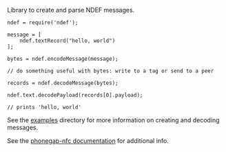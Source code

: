 Library to create and parse NDEF messages.

    ndef = require('ndef');
    
    message = [
        ndef.textRecord("hello, world")
    ];

    bytes = ndef.encodeMessage(message);
    
    // do something useful with bytes: write to a tag or send to a peer
      
    records = ndef.decodeMessage(bytes);

    ndef.text.decodePayload(records[0].payload);

    // prints 'hello, world'
            
See the [examples](examples) directory for more information on creating and decoding messages.

See the [phonegap-nfc documentation](https://github.com/chariotsolutions/phonegap-nfc#ndef) for additional info.
